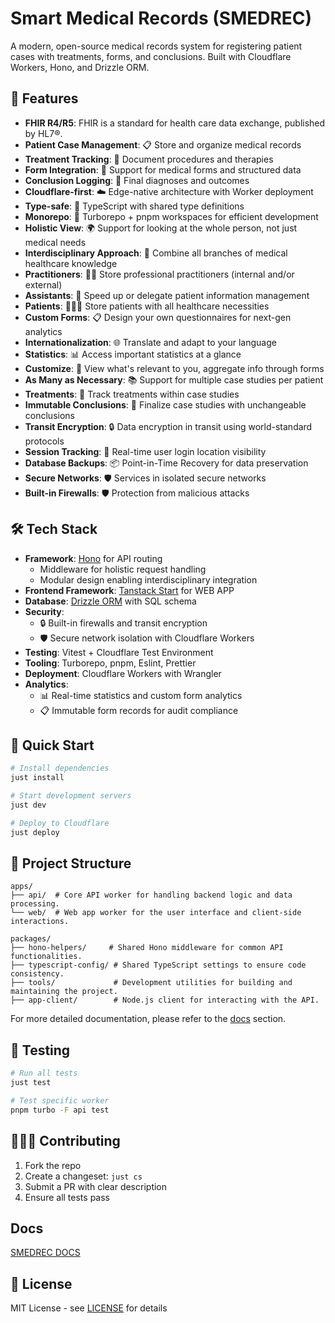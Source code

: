 # Smart Medical Records (SMEDREC)

A modern, open-source medical records system for registering patient cases with treatments, forms, and conclusions. Built with Cloudflare Workers, Hono, and Drizzle ORM.

## 🏥 Features

- **FHIR R4/R5**: FHIR is a standard for health care data exchange, published by HL7®.
- **Patient Case Management**: 📋 Store and organize medical records
- **Treatment Tracking**: 💉 Document procedures and therapies
- **Form Integration**: 📄 Support for medical forms and structured data
- **Conclusion Logging**: 📝 Final diagnoses and outcomes
- **Cloudflare-first**: ☁️ Edge-native architecture with Worker deployment
- **Type-safe**: 🔐 TypeScript with shared type definitions
- **Monorepo**: 🧩 Turborepo + pnpm workspaces for efficient development
- **Holistic View**: 🌍 Support for looking at the whole person, not just medical needs
- **Interdisciplinary Approach**: 🧠 Combine all branches of medical healthcare knowledge
- **Practitioners**: 🧑‍⚕️ Store professional practitioners (internal and/or external)
- **Assistants**: 🤖 Speed up or delegate patient information management
- **Patients**: 🧑‍🤝‍🧑 Store patients with all healthcare necessities
- **Custom Forms**: 📋 Design your own questionnaires for next-gen analytics
- **Internationalization**: 🌐 Translate and adapt to your language
- **Statistics**: 📊 Access important statistics at a glance
- **Customize**: 🎨 View what's relevant to you, aggregate info through forms
- **As Many as Necessary**: 📚 Support for multiple case studies per patient
- **Treatments**: 💉 Track treatments within case studies
- **Immutable Conclusions**: 📝 Finalize case studies with unchangeable conclusions
- **Transit Encryption**: 🔒 Data encryption in transit using world-standard protocols
- **Session Tracking**: 🔐 Real-time user login location visibility
- **Database Backups**: 📦 Point-in-Time Recovery for data preservation
- **Secure Networks**: 🛡️ Services in isolated secure networks
- **Built-in Firewalls**: 🛡️ Protection from malicious attacks

## 🛠 Tech Stack

- **Framework**: [Hono](https://hono.dev/) for API routing
  - Middleware for holistic request handling
  - Modular design enabling interdisciplinary integration
- **Frontend Framework**: [Tanstack Start](https://tanstack.com/start/latest) for WEB APP
- **Database**: [Drizzle ORM](https://orm.drizzle.team/) with SQL schema
- **Security**:
  - 🔒 Built-in firewalls and transit encryption
  - 🛡️ Secure network isolation with Cloudflare Workers
- **Testing**: Vitest + Cloudflare Test Environment
- **Tooling**: Turborepo, pnpm, Eslint, Prettier
- **Deployment**: Cloudflare Workers with Wrangler
- **Analytics**:
  - 📊 Real-time statistics and custom form analytics
  - 📋 Immutable form records for audit compliance

## 🚀 Quick Start

```bash
# Install dependencies
just install

# Start development servers
just dev

# Deploy to Cloudflare
just deploy
```

## 📁 Project Structure

```
apps/
├── api/  # Core API worker for handling backend logic and data processing.
└── web/  # Web app worker for the user interface and client-side interactions.

packages/
├── hono-helpers/     # Shared Hono middleware for common API functionalities.
├── typescript-config/ # Shared TypeScript settings to ensure code consistency.
├── tools/             # Development utilities for building and maintaining the project.
├── app-client/        # Node.js client for interacting with the API.
```

For more detailed documentation, please refer to the [docs](./apps/docs/docs/README.md) section.

## 🧪 Testing

```bash
# Run all tests
just test

# Test specific worker
pnpm turbo -F api test
```

## 🧑‍🤝‍🧑 Contributing

1. Fork the repo
2. Create a changeset: `just cs`
3. Submit a PR with clear description
4. Ensure all tests pass

## Docs

[SMEDREC DOCS](https://smedrec-67bbd.web.app/)

## 📄 License

MIT License - see [LICENSE](LICENSE) for details
